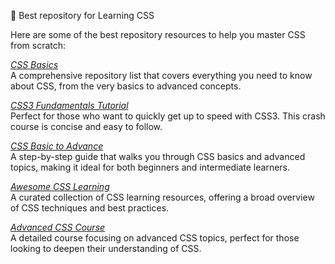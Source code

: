 🎥 Best repository for Learning CSS

Here are some of the best repository resources to help you master CSS from scratch:

*[CSS Basics](https://github.com/learning-zone/css-basics.git)*  
A comprehensive repository list that covers everything you need to know about CSS, from the very basics to advanced concepts.

*[CSS3 Fundamentals Tutorial](https://github.com/dinanathsj29/css3-fundamentals-tutorial.git)*  
Perfect for those who want to quickly get up to speed with CSS3. This crash course is concise and easy to follow.

*[CSS Basic to Advance](https://github.com/SinghLokesh02/CSS_basic_to_advance.git)*  
A step-by-step guide that walks you through CSS basics and advanced topics, making it ideal for both beginners and intermediate learners.

*[Awesome CSS Learning](https://github.com/micromata/awesome-css-learning.git)*  
A curated collection of CSS learning resources, offering a broad overview of CSS techniques and best practices.

*[Advanced CSS Course](https://github.com/jonasschmedtmann/advanced-css-course.git)*  
A detailed course focusing on advanced CSS topics, perfect for those looking to deepen their understanding of CSS.
